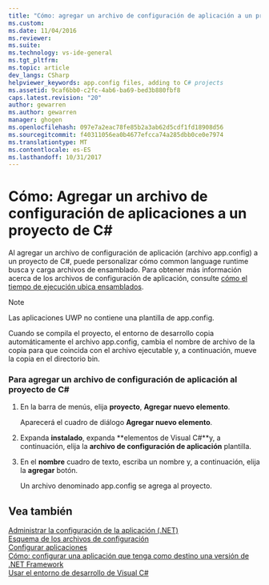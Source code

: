```yaml
---
title: "Cómo: agregar un archivo de configuración de aplicación a un proyecto de C# | Documentos de Microsoft"
ms.custom: 
ms.date: 11/04/2016
ms.reviewer: 
ms.suite: 
ms.technology: vs-ide-general
ms.tgt_pltfrm: 
ms.topic: article
dev_langs: CSharp
helpviewer_keywords: app.config files, adding to C# projects
ms.assetid: 9caf6bb0-c2fc-4ab6-ba69-bed3b880fbf8
caps.latest.revision: "20"
author: gewarren
ms.author: gewarren
manager: ghogen
ms.openlocfilehash: 097e7a2eac78fe85b2a3ab62d5cdf1fd18908d56
ms.sourcegitcommit: f40311056ea0b4677efcca74a285dbb0ce0e7974
ms.translationtype: MT
ms.contentlocale: es-ES
ms.lasthandoff: 10/31/2017
---
```

# <a name="how-to-add-an-application-configuration-file-to-a-c-project"></a>Cómo: Agregar un archivo de configuración de aplicaciones a un proyecto de C#
Al agregar un archivo de configuración de aplicación (archivo app.config) a un proyecto de C#, puede personalizar cómo common language runtime busca y carga archivos de ensamblado. Para obtener más información acerca de los archivos de configuración de aplicación, consulte [cómo el tiempo de ejecución ubica ensamblados](/dotnet/framework/deployment/how-the-runtime-locates-assemblies).  
  
> [!NOTE]
>  Las aplicaciones UWP no contiene una plantilla de app.config.
  
 Cuando se compila el proyecto, el entorno de desarrollo copia automáticamente el archivo app.config, cambia el nombre de archivo de la copia para que coincida con el archivo ejecutable y, a continuación, mueve la copia en el directorio bin.  
  
### <a name="to-add-an-application-configuration-file-to-your-c-project"></a>Para agregar un archivo de configuración de aplicación al proyecto de C#  
  
1.  En la barra de menús, elija **proyecto**, **Agregar nuevo elemento**.  
  
     Aparecerá el cuadro de diálogo **Agregar nuevo elemento**.  
  
2.  Expanda **instalado**, expanda **elementos de Visual C#**y, a continuación, elija la **archivo de configuración de aplicación** plantilla.  
  
3.  En el **nombre** cuadro de texto, escriba un nombre y, a continuación, elija la **agregar** botón.  
  
     Un archivo denominado app.config se agrega al proyecto.  
  
## <a name="see-also"></a>Vea también  
 [Administrar la configuración de la aplicación (.NET)](../ide/managing-application-settings-dotnet.md)   
 [Esquema de los archivos de configuración](/dotnet/framework/configure-apps/file-schema/index)   
 [Configurar aplicaciones](/dotnet/framework/configure-apps/index)   
 [Cómo: configurar una aplicación que tenga como destino una versión de .NET Framework](http://msdn.microsoft.com/en-us/5247b307-89ca-417b-8dd0-e8f9bd2f4717)   
 [Usar el entorno de desarrollo de Visual C#](../csharp-ide/using-the-visual-studio-development-environment-for-csharp.md)